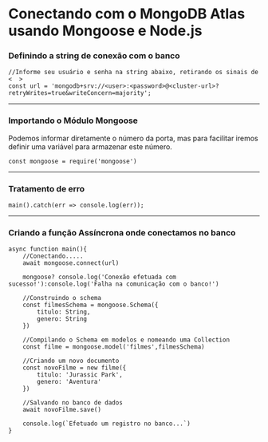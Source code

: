 # Conectando com o MongoDB Atlas usando Mongoose e Node.js
### Definindo a string de conexão com o banco
```
//Informe seu usuário e senha na string abaixo, retirando os sinais de <  >
const url = 'mongodb+srv://<user>:<password>@<cluster-url>?retryWrites=true&writeConcern=majority';
```
***

### Importando o Módulo Mongoose
Podemos informar diretamente o número da porta, mas para facilitar iremos definir uma variável para armazenar este número.
```
const mongoose = require('mongoose')
```
***

### Tratamento de erro
```
main().catch(err => console.log(err));
```
***

### Criando a função Assíncrona onde conectamos no banco
```
async function main(){
    //Conectando.....
    await mongoose.connect(url)

    mongoose? console.log('Conexão efetuada com sucesso!'):console.log('Falha na comunicação com o banco!')

    //Construindo o schema
    const filmesSchema = mongoose.Schema({
        titulo: String,
        genero: String
    })

    //Compilando o Schema em modelos e nomeando uma Collection
    const filme = mongoose.model('filmes',filmesSchema)
    
    //Criando um novo documento
    const novoFilme = new filme({
        titulo: 'Jurassic Park',
        genero: 'Aventura'
    })    

    //Salvando no banco de dados
    await novoFilme.save()

    console.log(`Efetuado um registro no banco...`)
}
```
